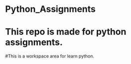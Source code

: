 # Python_Assignments

# This repo is made for python assignments.

#This is a workspace area for learn python.